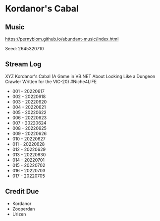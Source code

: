 # Kordanor's Cabal


## Music
https://pernyblom.github.io/abundant-music/index.html

Seed: 2645320710

## Stream Log

XYZ Kordanor's Cabal (A Game in VB.NET About Looking Like a Dungeon Crawler Written for the VIC-20) #Niche4LIFE

* 001 - 20220617
* 002 - 20220618
* 003 - 20220620
* 004 - 20220621
* 005 - 20220622
* 006 - 20220623
* 007 - 20220624
* 008 - 20220625
* 009 - 20220626
* 010 - 20220627
* 011 - 20220628
* 012 - 20220629
* 013 - 20220630
* 014 - 20220701
* 015 - 20220702
* 016 - 20220703
* 017 - 20220705

## Credit Due

* Kordanor
* Zooperdan
* Urizen